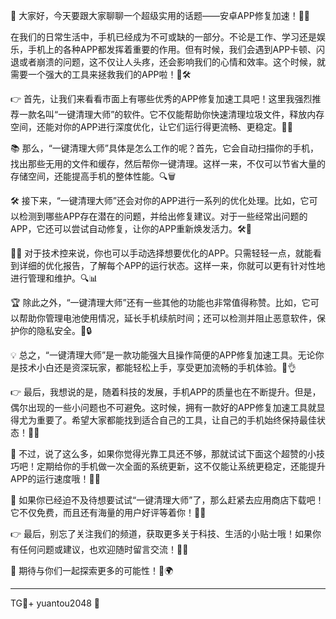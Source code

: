 🚀 大家好，今天要跟大家聊聊一个超级实用的话题——安卓APP修复加速！📱✨

在我们的日常生活中，手机已经成为不可或缺的一部分。不论是工作、学习还是娱乐，手机上的各种APP都发挥着重要的作用。但有时候，我们会遇到APP卡顿、闪退或者崩溃的问题，这不仅让人头疼，还会影响我们的心情和效率。这个时候，就需要一个强大的工具来拯救我们的APP啦！🔧🛠

👉 首先，让我们来看看市面上有哪些优秀的APP修复加速工具吧！这里我强烈推荐一款名叫“一键清理大师”的软件。它不仅能帮助你快速清理垃圾文件，释放内存空间，还能对你的APP进行深度优化，让它们运行得更流畅、更稳定。🌈💪

📚 那么，“一键清理大师”具体是怎么工作的呢？首先，它会自动扫描你的手机，找出那些无用的文件和缓存，然后帮你一键清理。这样一来，不仅可以节省大量的存储空间，还能提高手机的整体性能。🔍🗑

🛠 接下来，“一键清理大师”还会对你的APP进行一系列的优化处理。比如，它可以检测到哪些APP存在潜在的问题，并给出修复建议。对于一些经常出问题的APP，它还可以尝试自动修复，让你的APP重新焕发活力。🛠🌟

👩‍💻 对于技术控来说，你也可以手动选择想要优化的APP。只需轻轻一点，就能看到详细的优化报告，了解每个APP的运行状态。这样一来，你就可以更有针对性地进行管理和维护。🔍📊

🏆 除此之外，“一键清理大师”还有一些其他的功能也非常值得称赞。比如，它可以帮助你管理电池使用情况，延长手机续航时间；还可以检测并阻止恶意软件，保护你的隐私安全。🔋🔒

💡 总之，“一键清理大师”是一款功能强大且操作简便的APP修复加速工具。无论你是技术小白还是资深玩家，都能轻松上手，享受更加流畅的手机体验。📱👌

👉 最后，我想说的是，随着科技的发展，手机APP的质量也在不断提升。但是，偶尔出现的一些小问题也不可避免。这时候，拥有一款好的APP修复加速工具就显得尤为重要了。希望大家都能找到适合自己的工具，让自己的手机始终保持最佳状态！🎉🎊

🌈 不过，说了这么多，如果你觉得光靠工具还不够，那就试试下面这个超赞的小技巧吧！定期给你的手机做一次全面的系统更新，这不仅能让系统更稳定，还能提升APP的运行速度哦！🔧🔄

🎁 如果你已经迫不及待想要试试“一键清理大师”了，那么赶紧去应用商店下载吧！它不仅免费，而且还有海量的用户好评等着你！🎁👏

👉 最后，别忘了关注我们的频道，获取更多关于科技、生活的小贴士哦！如果你有任何问题或建议，也欢迎随时留言交流！💬📝

🚀 期待与你们一起探索更多的可能性！👋🌍

---

TG💪+ yuantou2048  🌟